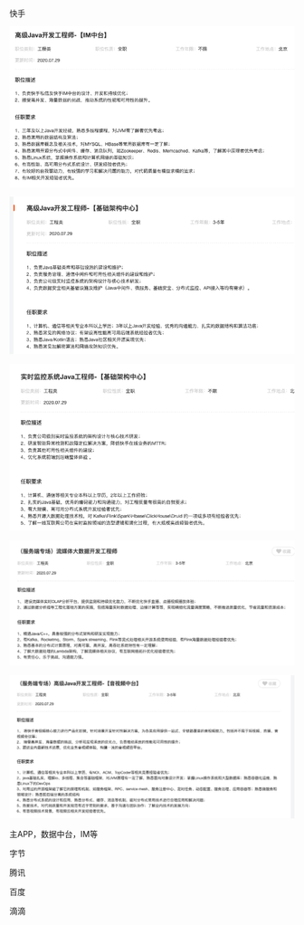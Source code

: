 快手

![image-20200729203200185](%E5%B2%97%E4%BD%8D%E7%A0%94%E7%A9%B6.assets/image-20200729203200185.png)

![image-20200729203300940](%E5%B2%97%E4%BD%8D%E7%A0%94%E7%A9%B6.assets/image-20200729203300940.png)

![image-20200729203319945](%E5%B2%97%E4%BD%8D%E7%A0%94%E7%A9%B6.assets/image-20200729203319945.png)

![image-20200729203410625](%E5%B2%97%E4%BD%8D%E7%A0%94%E7%A9%B6.assets/image-20200729203410625.png)

![image-20200729203525571](%E5%B2%97%E4%BD%8D%E7%A0%94%E7%A9%B6.assets/image-20200729203525571.png)

主APP，数据中台，IM等

字节

腾讯

百度

滴滴


